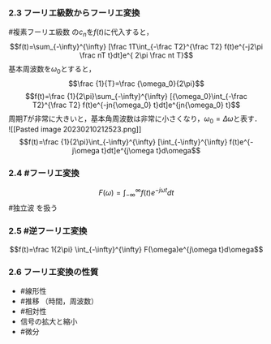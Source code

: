 ### 2.3 フーリエ級数からフーリエ変換
#複素フーリエ級数 の$c_n$を$f(t)$に代入すると，
$$f(t)=\sum_{-\infty}^{\infty} [\frac 1T\int_{-\frac T2}^{\frac T2} f(t)e^{-j2\pi \frac nT t}dt]e^{ 2\pi \frac nt T}$$
基本周波数を$\omega_0$とすると，
$$\frac {1}{T}=\frac {\omega_0}{2\pi}$$
$$f(t)=\frac {1}{2\pi}\sum_{-\infty}^{\infty} [{\omega_0}\int_{-\frac T2}^{\frac T2} f(t)e^{-jn{\omega_0} t}dt]e^{jn{\omega_0} t}$$
周期$T$が非常に大きいと，基本角周波数は非常に小さくなり，$\omega_0= {\Delta} \omega$と表す．
![[Pasted image 20230210212523.png]]
$$f(t)=\frac {1}{2\pi}\int_{-\infty}^{\infty} [\int_{-\infty}^{\infty} f(t)e^{-j\omega t}dt]e^{j\omega t}d\omega$$
### 2.4 #フーリエ変換
$$F(\omega)=\int_{-\infty}^{\infty} f(t)e^{-j\omega t}dt$$
#独立波 を扱う

### 2.5 #逆フーリエ変換
$$f(t)=\frac 1{2\pi} \int_{-\infty}^{\infty} F(\omega)e^{j\omega t}d\omega$$

### 2.6 フーリエ変換の性質
- #線形性
- #推移 （時間，周波数）
- #相対性
- 信号の拡大と縮小
- #微分